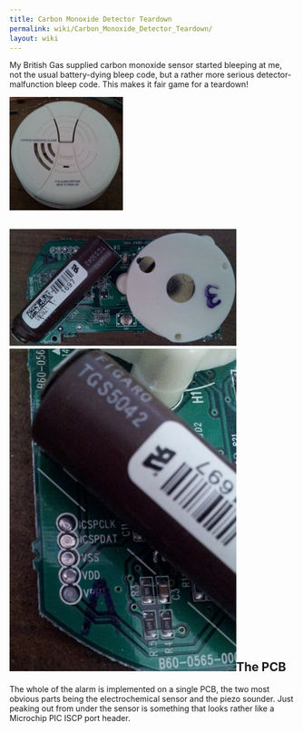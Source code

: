 ```yaml
---
title: Carbon Monoxide Detector Teardown
permalink: wiki/Carbon_Monoxide_Detector_Teardown/
layout: wiki
---
```


My British Gas supplied carbon monoxide sensor started bleeping at me,
not the usual battery-dying bleep code, but a rather more serious
detector-malfunction bleep code. This makes it fair game for a teardown!

<img src="Co-alarm-before.jpg" title="The carbon monoxide alarm before the teardown" alt="The carbon monoxide alarm before the teardown" width="200" height="200" />

  
  
  
  

<img src="Co-alarm-pcb-front.jpg" title="fig:Co-alarm-pcb-front.jpg" alt="Co-alarm-pcb-front.jpg" width="400" /><img src="Co-alarm-ICSP-port.jpg" title="fig:This looks rather like an ICSP port. Hmm." alt="This looks rather like an ICSP port. Hmm." width="400" />The PCB  
-------------------------------------------------------------------------------------------------------------------------------------------------------------------------------------------------------------------------------------------------------------------------------

The whole of the alarm is implemented on a single PCB, the two most
obvious parts being the electrochemical sensor and the piezo sounder.
Just peaking out from under the sensor is something that looks rather
like a Microchip PIC ISCP port header.  
  

